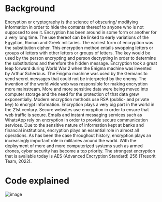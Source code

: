 # Background
Encryption or cryptography is the science of obscuring/ modifying information in order to hide the contents thereof to anyone who is not supposed to see it. Encryption has been around in some form or another for a very long time. The use thereof can be linked to early variations of the Egyptian, Roman and Greek militaries. The earliest form of encryption was the substitution cipher. This encryption method entails swopping letters or groups of letters with other letters or groups of letters. The key would be used by the person encrypting and person decrypting in order to determine the substitutions and therefore the hidden message. Encryption took a great leap forward during World War 2 when the Enigma machine was invented by Arthur Scherbius. The Enigma machine was used by the Germans to send secret messages that could not be interpreted by the enemy. The invention of the world wide web was responsible for making encryption more mainstream. More and more sensitive data were being moved into computer storage and the need for the protection of that data grew exponentially. Modern encryption methods use RSA (public- and private key) to encrypt information. Encryption plays a very big part in the world in the 21st century. Secure websites use encryption in order to ensure that web traffic is secure. Emails and instant messaging services such as WhatsApp rely on encryption in order to provide secure communication services. Due to the sensitive nature of information kept at banks and financial institutions, encryption plays an essential role in almost all operations. As has been the case throughout history, encryption plays an increasingly important role in militaries around the world. With the deployment of more and more computerized systems such as armed drones, cyber security has become a top priority. The strongest encryption that is available today is AES (Advanced Encryption Standard) 256 (Tresorit Team, 2022). 

# Code explained
![image](https://github.com/IvanPotgieter01/File-Encryption/assets/109952133/36452596-e751-4a3e-9bb2-04bcf9dbf199)
